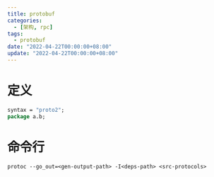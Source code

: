 ```yaml
---
title: protobuf
categories: 
  - [架构, rpc]
tags:
  - protobuf
date: "2022-04-22T00:00:00+08:00"
update: "2022-04-22T00:00:00+08:00"
---
```


# 定义

```protobuf
syntax = "proto2";
package a.b;
```

# 命令行

```shell
protoc --go_out=<gen-output-path> -I<deps-path> <src-protocols>
```

